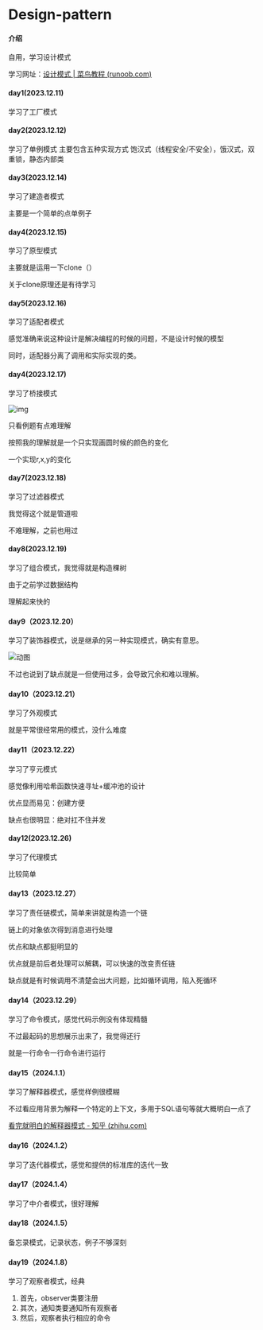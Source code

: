 # Design-pattern

#### 介绍
自用，学习设计模式

学习网址：[设计模式 | 菜鸟教程 (runoob.com)](https://www.runoob.com/design-pattern/design-pattern-tutorial.html)

#### day1(2023.12.11)
学习了工厂模式

#### day2(2023.12.12)
学习了单例模式
主要包含五种实现方式
饱汉式（线程安全/不安全），饿汉式，双重锁，静态内部类

#### day3(2023.12.14)

学习了建造者模式

主要是一个简单的点单例子

#### day4(2023.12.15)

学习了原型模式

主要就是运用一下clone（）

关于clone原理还是有待学习

#### day5(2023.12.16)

学习了适配者模式

感觉准确来说这种设计是解决编程的时候的问题，不是设计时候的模型

同时，适配器分离了调用和实际实现的类。

#### day4(2023.12.17)

学习了桥接模式

![img](https://pic1.zhimg.com/80/v2-41d36cd7e00f1ffc54ceaadd1c52d180_720w.webp)

只看例题有点难理解

按照我的理解就是一个只实现画圆时候的颜色的变化

一个实现r,x,y的变化

#### day7(2023.12.18)

学习了过滤器模式

我觉得这个就是管道啦

不难理解，之前也用过

#### day8(2023.12.19)

学习了组合模式，我觉得就是构造棵树

由于之前学过数据结构

理解起来快的

#### day9（2023.12.20）

学习了装饰器模式，说是继承的另一种实现模式，确实有意思。

![动图](https://pic3.zhimg.com/v2-e522782edd431352b249572452ec36f6_b.webp)

不过也说到了缺点就是一但使用过多，会导致冗余和难以理解。

#### day10（2023.12.21）

学习了外观模式

就是平常很经常用的模式，没什么难度

#### day11（2023.12.22）

学习了亨元模式

感觉像利用哈希函数快速寻址+缓冲池的设计

优点显而易见：创建方便

缺点也很明显：绝对扛不住并发

#### day12(2023.12.26)

学习了代理模式

比较简单

#### day13（2023.12.27）

学习了责任链模式，简单来讲就是构造一个链

链上的对象依次得到消息进行处理

优点和缺点都挺明显的

优点就是前后者处理可以解耦，可以快速的改变责任链

缺点就是有时候调用不清楚会出大问题，比如循环调用，陷入死循环

#### day14（2023.12.29）

学习了命令模式，感觉代码示例没有体现精髓

不过最起码的思想展示出来了，我觉得还行

就是一行命令一行命令进行运行

#### day15（2024.1.1）

学习了解释器模式，感觉样例很模糊

不过看应用背景为解释一个特定的上下文，多用于SQL语句等就大概明白一点了

[看完就明白的解释器模式 - 知乎 (zhihu.com)](https://zhuanlan.zhihu.com/p/394063958)

#### day16（2024.1.2）

学习了迭代器模式，感觉和提供的标准库的迭代一致

#### day17（2024.1.4）

学习了中介者模式，很好理解

#### day18（2024.1.5）

备忘录模式，记录状态，例子不够深刻

#### day19（2024.1.8）

学习了观察者模式，经典

1. 首先，observer类要注册
2. 其次，通知类要通知所有观察者
3. 然后，观察者执行相应的命令

